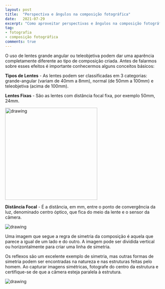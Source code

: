 ```yaml
---
layout: post
title:  "Perspectiva e ângulos na composição fotográfica"
date:   2021-07-29
excerpt: "Como aproveitar perspectivas e ângulos na composição fotográfica"
tag:
- fotografia
- composição fotográfica
comments: true
---
```

O uso de lentes grande angular ou teleobjetiva podem dar uma aparência completamente diferente ao tipo de composição criada. Antes de falarmos sobre esses efeitos é importante conhecermos alguns conceitos básicos:

**Tipos de Lentes** - As lentes podem ser classificadas em 3 categorias: grande-angular (variam de 40mm a 8mm), normal (de 50mm a 100mm) e teleobjetiva (acima de 100mm).

**Lentes Fixas** - São as lentes com distância focal fixa, por exemplo 50mm, 24mm.

<img src="https://i.imgur.com/rHYZ66K.png" alt="drawing" style="width:300px;"/>

**Distância Focal** - É a distância, em mm, entre o ponto de convergência da luz, denominado centro óptico, que fica do meio da lente e o sensor da câmera.


<img src="https://i.imgur.com/UOyB1Eh.png" alt="drawing" style="length:500px;"/>

Uma imagem que segue a regra de simetria da composição é aquela que parece a igual de um lado e do outro. A imagem pode ser dividida vertical ou horizontalmente para criar uma linha de simetria.

Os reflexos são um excelente exemplo de simetria, mas outras formas de simetria podem ser encontradas na natureza e nas estruturas feitas pelo homem. Ao capturar imagens simétricas, fotografe do centro da estrutura e certifique-se de que a câmera esteja paralela à estrutura.

<img src="https://i.imgur.com/8HNhUu7.png" alt="drawing" style="length:500px;"/>
